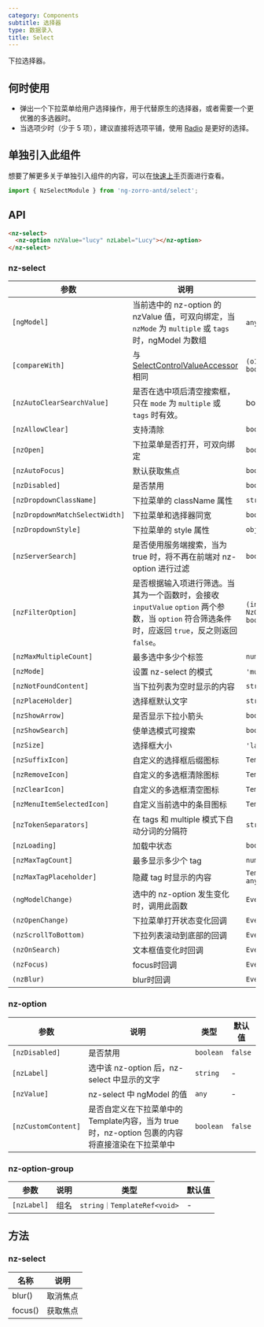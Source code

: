 ```yaml
---
category: Components
subtitle: 选择器
type: 数据录入
title: Select
---
```


下拉选择器。

## 何时使用

- 弹出一个下拉菜单给用户选择操作，用于代替原生的选择器，或者需要一个更优雅的多选器时。
- 当选项少时（少于 5 项），建议直接将选项平铺，使用 [Radio](/components/radio/zh) 是更好的选择。

## 单独引入此组件

想要了解更多关于单独引入组件的内容，可以在[快速上手](/docs/getting-started/zh#单独引入某个组件)页面进行查看。

```ts
import { NzSelectModule } from 'ng-zorro-antd/select';
```

## API

```html
<nz-select>
  <nz-option nzValue="lucy" nzLabel="Lucy"></nz-option>
</nz-select>
```

### nz-select

| 参数 | 说明 | 类型 | 默认值 |
| --- | --- | --- | --- |
| `[ngModel]` | 当前选中的 nz-option 的 nzValue 值，可双向绑定，当 `nzMode` 为 `multiple` 或 `tags` 时，ngModel 为数组 | `any｜any[]` | - |
| `[compareWith]` | 与 [SelectControlValueAccessor](https://angular.io/api/forms/SelectControlValueAccessor#caveat-option-selection) 相同 | `(o1: any, o2: any) => boolean` | `(o1: any, o2: any) => o1===o2` |
| `[nzAutoClearSearchValue]` | 是否在选中项后清空搜索框，只在 `mode` 为 `multiple` 或 `tags` 时有效。 | boolean | `true` |
| `[nzAllowClear]` | 支持清除 | `boolean` | `false` |
| `[nzOpen]` | 下拉菜单是否打开，可双向绑定 | `boolean` | `false` |
| `[nzAutoFocus]` | 默认获取焦点 | `boolean` | `false` |
| `[nzDisabled]` | 是否禁用 | `boolean` | `false` |
| `[nzDropdownClassName]` | 下拉菜单的 className 属性 | `string` | - |
| `[nzDropdownMatchSelectWidth]` | 下拉菜单和选择器同宽 | `boolean` | `true` |
| `[nzDropdownStyle]` | 下拉菜单的 style 属性 | `object` | - |
| `[nzServerSearch]` | 是否使用服务端搜索，当为 true 时，将不再在前端对 nz-option 进行过滤 | `boolean` | `false` |
| `[nzFilterOption]` | 是否根据输入项进行筛选。当其为一个函数时，会接收 `inputValue` `option` 两个参数，当 `option` 符合筛选条件时，应返回 `true`，反之则返回 `false`。 | `(input?: string, option?: NzOptionComponent) => boolean;` | - |
| `[nzMaxMultipleCount]` | 最多选中多少个标签| `number` | `Infinity` |
| `[nzMode]` | 设置 nz-select 的模式 | `'multiple'｜'tags'｜'default'` | `'default'` |
| `[nzNotFoundContent]` | 当下拉列表为空时显示的内容 | `string \| TemplateRef<void>` | - |
| `[nzPlaceHolder]` | 选择框默认文字 | `string` | - |
| `[nzShowArrow]` | 是否显示下拉小箭头 | `boolean` | `true` |
| `[nzShowSearch]` | 使单选模式可搜索 | `boolean` | `false` |
| `[nzSize]` | 选择框大小 | `'large'｜'small'｜'default'` | `'default'` |
| `[nzSuffixIcon]` | 自定义的选择框后缀图标 | `TemplateRef<void>` | - |
| `[nzRemoveIcon]` | 自定义的多选框清除图标 | `TemplateRef<void>` | - |
| `[nzClearIcon]` | 自定义的多选框清空图标 | `TemplateRef<void>` | - |
| `[nzMenuItemSelectedIcon]` | 自定义当前选中的条目图标 | `TemplateRef<void>` | - |
| `[nzTokenSeparators]` | 在 tags 和 multiple 模式下自动分词的分隔符 | `string[]` | `[]` |
| `[nzLoading]` | 加载中状态 | `boolean` | `false` |
| `[nzMaxTagCount]` | 最多显示多少个 tag | `number` | - |
| `[nzMaxTagPlaceholder]` | 隐藏 tag 时显示的内容 | `TemplateRef<{ $implicit: any[] }>` | - |
| `(ngModelChange)` | 选中的 nz-option 发生变化时，调用此函数 | `EventEmitter<any[]>` | - |
| `(nzOpenChange)` | 下拉菜单打开状态变化回调 | `EventEmitter<boolean>` | - |
| `(nzScrollToBottom)` | 下拉列表滚动到底部的回调 | `EventEmitter<void>` | - |
| `(nzOnSearch)` | 文本框值变化时回调 | `EventEmitter<string>` | - |
| `(nzFocus)` | focus时回调 | `EventEmitter<void>` | - |
| `(nzBlur)` | blur时回调 | `EventEmitter<void>` | - |

### nz-option

| 参数 | 说明 | 类型 | 默认值 |
| --- | --- | --- | --- |
| `[nzDisabled]` | 是否禁用 | `boolean` | `false` |
| `[nzLabel]` | 选中该 nz-option 后，nz-select 中显示的文字 | `string` | - |
| `[nzValue]` | nz-select 中 ngModel 的值 | `any` | - |
| `[nzCustomContent]` | 是否自定义在下拉菜单中的Template内容，当为 true 时，nz-option 包裹的内容将直接渲染在下拉菜单中 | `boolean` | `false` |

### nz-option-group

| 参数 | 说明 | 类型 | 默认值 |
| --- | --- | --- | --- |
| `[nzLabel]` | 组名 | `string｜TemplateRef<void>` | - |


## 方法

### nz-select

| 名称 | 说明 |
| --- | --- |
| blur() | 取消焦点 |
| focus() | 获取焦点 |

